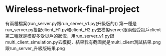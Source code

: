 # Wireless-network-final-project
有兩種檔案(run_server.py跟run_server_v1.py(升級版的))
第一種是run_server.py搭配client_H1.py和client_H2.py去模擬server跟兩個受災戶client
第二種就是模擬多受災戶的狀況，用run_server_v1.py跟multi_client_simulation.py去模擬，結果我有截圖就是multi_client測試結果.png跟run_server_升級版結果.png
